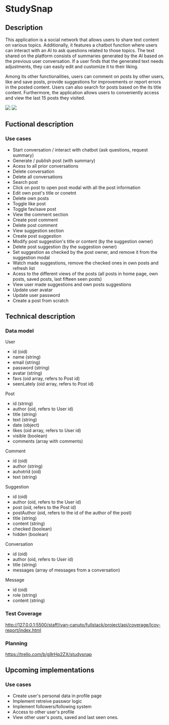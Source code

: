 # StudySnap

## Description

This application is a social network that allows users to share text content on various topics. Additionally, it features a chatbot function where users can interact with an AI to ask questions related to those topics. The text shared on the platform consists of summaries generated by the AI based on the previous user conversation. If a user finds that the generated text needs adjustments, they can easily edit and customize it to their liking.

Among its other functionalities, users can comment on posts by other users, like and save posts, provide suggestions for improvements or report errors in the posted content. Users can also search for posts based on the its title content. Furthermore, the application allows users to conveniently access and view the last 15 posts they visited.

![](./images/StudySnap1.PNG)
![](./images/StudySnap2.PNG)

## Fuctional description

### Use cases
- Start conversation / interact with chatbot (ask questions, request summary)
- Generate / publish post (with summary)
- Acess to all prior conversations
- Delete conversation
- Delete all conversations
- Search post
- Click on post to open post modal with all the post information
- Edit own post's title or conetnt
- Delete own posts
- Toggle like post
- Toggle fav/save post
- View the comment section
- Create post comment
- Delete post comment
- View suggestion section
- Create post suggestion
- Modify post suggestion's title or content (by the suggestion owner)
- Delete post suggestion (by the suggestion owner)
- Set suggestion as checked by the post owner, and remove it from the suggestion modal
- Watch made suggestions, remove the checked ones in own posts and refresh list
- Acess to the different views of the posts (all posts in home page, own posts, saved posts, last fifteen seen posts)
- View user made suggestions and own posts suggestions
- Update user avatar
- Update user password
- Create a post from scratch

## Technical description

### Data model

User
- id (oid)
- name (string)
- email (string)
- password (string)
- avatar (string)
- favs (oid array, refers to Post id)
- seenLately (oid array, refers to Post id)

Post
- id (string)
- author (oid, refers to User id)
- title (string)
- text (string)
- date (object)
- likes (oid array, refers to User id)
- visible (boolean)
- comments (array with comments)

Comment
- id (oid)
- author (string)
- auhotrId (oid)
- text (string)

Suggestion
- id (oid)
- author (oid, refers to the User id)
- post (oid, refers to the Post id)
- postAuthor (oid, refers to the id of the author of the post)
- title (string)
- content (string)
- checked (boolean)
- hidden (boolean)

Conversation
- id (oid)
- author (oid, refers to User id)
- title (string)
- messages (array of messages from a conversation)

Message
- id (oid)
- role (string)
- content (string)


### Test Coverage

http://127.0.0.1:5500/staff/ivan-canuto/fullstack/project/api/coverage/lcov-report/index.html

### Planning

https://trello.com/b/g9rHp2ZX/studysnap

## Upcoming implementations

### Use cases

- Create user's personal data in profile page
- Implement retreive passwor logic
- Implement followers/following system
- Access to other user's profile
- View other user's posts, saved and last seen ones.